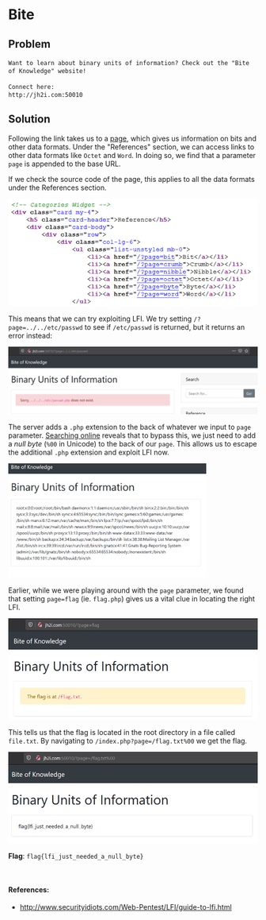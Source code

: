 # Bite

## Problem

```
Want to learn about binary units of information? Check out the "Bite of Knowledge" website!

Connect here:
http://jh2i.com:50010
```

## Solution

Following the link takes us to a [page](images/bite1.PNG), which gives us information on bits and other data formats. Under the "References"
section, we can access links to other data formats like `Octet` and `Word`. In doing so, we find that a parameter `page`
is appended to the base URL.

If we check the source code of the page, this applies to all the data formats under the References section.

![](images/bite2.PNG)

This means that we can try exploiting LFI. We try setting `/?page=../../etc/passwd` to see if `/etc/passwd` is returned,
but it returns an error instead:

![](images/bite3.PNG)

The server adds a `.php` extension to the back of whatever we input to `page` parameter. [Searching online](images/bitemisc1.PNG) reveals that to 
bypass this, we just need to add a *null byte* (`%00` in Unicode) to the back of our `page`. This allows us to escape the 
additional `.php` extension and exploit LFI now.

<img src= "images/bite4.PNG" width="400">

Earlier, while we were playing around with the `page` parameter, we found that setting `page=flag` (ie. `flag.php`) gives
us a vital clue in locating the right LFI.

![](images/bite5.PNG)

This tells us that the flag is located in the root directory in a file called `file.txt`. By navigating to `/index.php?page=/flag.txt%00` 
we get the flag.

![](images/bite_flag.PNG)

**Flag**: `flag{lfi_just_needed_a_null_byte}`

&nbsp;

#### References:
* http://www.securityidiots.com/Web-Pentest/LFI/guide-to-lfi.html